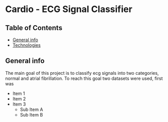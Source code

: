 # Cardio - ECG Signal Classifier
## Table of Contents
* [General info](#general-info)
* [Technologies](#technologies)

## General info
The main goal of this project is to classify ecg signals into two categories, normal and atrial fibrillation.
To reach this goal two datasets were used, first was 
* Item 1
* Item 2
* Item 3
  * Sub Item A
  * Sub Item B

